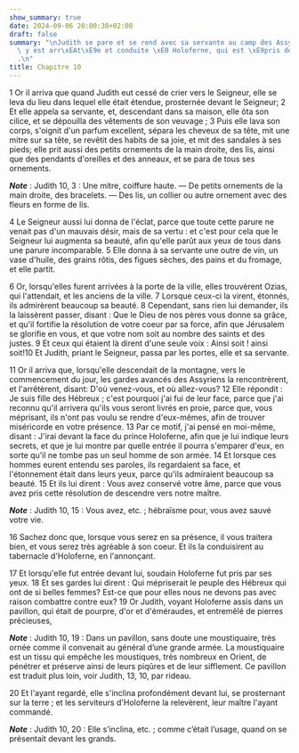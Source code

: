 ```yaml
---
show_summary: true
date: 2024-09-06 20:00:38+02:00
draft: false
summary: "\nJudith se pare et se rend avec sa servante au camp des Assyriens.\nElle\
  \ y est arr\xEAt\xE9e et conduite \xE0 Holoferne, qui est \xE9pris de sa beaut\xE9\
  .\n"
title: Chapitre 10
---
```





1 Or il arriva que quand Judith eut cessé de crier vers le Seigneur, elle se leva du lieu dans lequel elle était étendue, prosternée devant le Seigneur; 2 Et elle appela sa servante, et, descendant dans sa maison, elle ôta son cilice, et se dépouilla des vêtements de son veuvage ; 3 Puis elle lava son corps, s'oignit d'un parfum excellent, sépara les cheveux de sa tête, mit une mitre sur sa tête, se revêtit des habits de sa joie, et mit des sandales à ses pieds; elle prit aussi des petits ornements de la main droite, des lis, ainsi que des pendants d'oreilles et des anneaux, et se para de tous ses ornements.

***Note*** :  Judith 10, 3 : Une mitre, coiffure haute. ― De petits ornements de la main droite, des bracelets. ― Des lis, un collier ou autre ornement avec des fleurs en forme de lis.

4 Le Seigneur aussi lui donna de l'éclat, parce que toute cette parure ne venait pas d'un mauvais désir, mais de sa vertu : et c'est pour cela que le Seigneur lui augmenta sa beauté, afin qu'elle parût aux yeux de tous dans une parure incomparable. 5 Elle donna à sa servante une outre de vin, un vase d'huile, des grains rôtis, des figues sèches, des pains et du fromage, et elle partit.


6 Or, lorsqu'elles furent arrivées à la porte de la ville, elles trouvèrent Ozias, qui l'attendait, et les anciens de la ville. 7 Lorsque ceux-ci la virent, étonnés, ils admirèrent beaucoup sa beauté. 8 Cependant, sans rien lui demander, ils la laissèrent passer, disant : Que le Dieu de nos pères vous donne sa grâce, et qu'il fortifie la résolution de votre coeur par sa force, afin que Jérusalem se glorifie en vous, et que votre nom soit au nombre des saints et des justes. 9 Et ceux qui étaient là dirent d'une seule voix : Ainsi soit ! ainsi soit!10 Et Judith, priant le Seigneur, passa par les portes, elle et sa servante.


11 Or il arriva que, lorsqu'elle descendait de la montagne, vers le commencement du jour, les gardes avancés des Assyriens la rencontrèrent, et l'arrêtèrent, disant: D'où venez-vous, et où allez-vous? 12 Elle répondit : Je suis fille des Hébreux ; c'est pourquoi j'ai fui de leur face, parce que j'ai reconnu qu'il arrivera qu'ils vous seront livrés en proie, parce que, vous méprisant, ils n'ont pas voulu se rendre d'eux-mêmes, afin de trouver miséricorde en votre présence. 13 Par ce motif, j'ai pensé en moi-même, disant : J'irai devant la face du prince Holoferne, afin que je lui indique leurs secrets, et que je lui montre par quelle entrée il pourra s'emparer d'eux, en sorte qu'il ne tombe pas un seul homme de son armée. 14 Et lorsque ces hommes eurent entendu ses paroles, ils regardaient sa face, et l'étonnement était dans leurs yeux, parce qu'ils admiraient beaucoup sa beauté. 15 Et ils lui dirent : Vous avez conservé votre âme, parce que vous avez pris cette résolution de descendre vers notre maître.

***Note*** :  Judith 10, 15 : Vous avez, etc. ; hébraïsme pour, vous avez sauvé votre vie.

16 Sachez donc que, lorsque vous serez en sa présence, il vous traitera bien, et vous serez très agréable à son coeur. Et ils la conduisirent au tabernacle d'Holoferne, en l'annonçant.


17 Et lorsqu'elle fut entrée devant lui, soudain Holoferne fut pris par ses yeux. 18 Et ses gardes lui dirent : Qui mépriserait le peuple des Hébreux qui ont de si belles femmes? Est-ce que pour elles nous ne devons pas avec raison combattre contre eux? 19 Or Judith, voyant Holoferne assis dans un pavillon, qui était de pourpre, d'or et d'éméraudes, et entremêlé de pierres précieuses,

***Note*** :  Judith 10, 19 : Dans un pavillon, sans doute une moustiquaire, très ornée comme il convenait au général d’une grande armée. La moustiquaire est un tissu qui empêche les moustiques, très nombreux en Orient, de pénétrer et préserve ainsi de leurs piqûres et de leur sifflement. Ce pavillon est traduit plus loin, voir Judith, 13, 10, par rideau.

20 Et l'ayant regardé, elle s'inclina profondément devant lui, se prosternant sur la terre ; et les serviteurs d'Holoferne la relevèrent, leur maître l'ayant commandé.

***Note*** :  Judith 10, 20 : Elle s’inclina, etc. ; comme c’était l’usage, quand on se présentait devant les grands.

